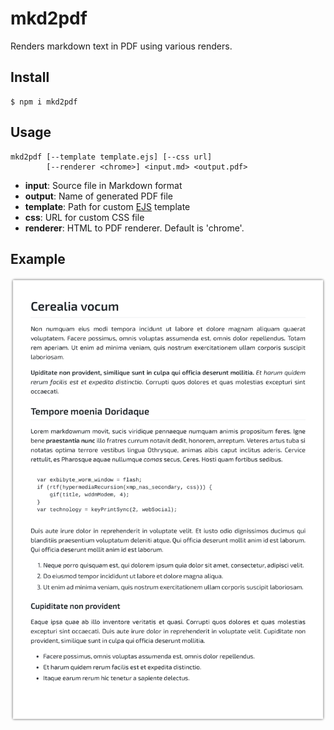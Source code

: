 # mkd2pdf
Renders markdown text in PDF using various renders.

## Install
```
$ npm i mkd2pdf
```

## Usage
```
mkd2pdf [--template template.ejs] [--css url]
        [--renderer <chrome>] <input.md> <output.pdf>
```
 - **input**: Source file in Markdown format
 - **output**: Name of generated PDF file
 - **template**: Path for custom [EJS](http://ejs.co) template
 - **css**: URL for custom CSS file
 - **renderer**: HTML to PDF renderer. Default is 'chrome'.

## Example
![lorem ipsum](https://raw.githubusercontent.com/ivoronin/mkd2pdf/master/example/example.png)
